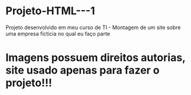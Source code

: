 # Projeto-HTML---1
Projeto desenvolvido em meu curso de TI  -  Montagem de um site sobre uma empresa ficticia no qual eu faço parte


 # Imagens possuem direitos autorias, site usado apenas para fazer o projeto!!!

